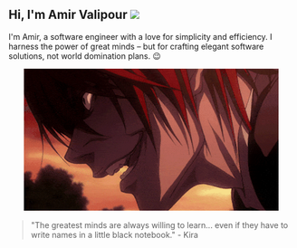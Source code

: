 ## Hi, I'm Amir Valipour <img src="https://camo.githubusercontent.com/0c732027af8a28d138e3698181f7be7c9b97d443b4beb9c7ce8ec4cffc6b4767/68747470733a2f2f6d656469612e67697068792e636f6d2f6d656469612f6876524a434c467a6361737252346961377a2f67697068792e676966" width="25" />

I'm Amir, a software engineer with a love for simplicity and efficiency.
I harness the power of great minds – but for crafting elegant software solutions, not world domination plans. 😉

<p align="center">
  <img src="https://github.com/KiraTheGenius/KiraTheGenius/blob/main/1_evil(1).gif" width="450" />
</p>

> "The greatest minds are always willing to learn... even if they have to write names in a little black notebook." - Kira
